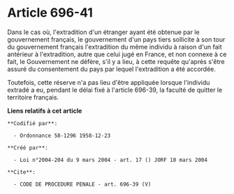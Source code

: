 # Article 696-41

Dans le cas où, l'extradition d'un étranger ayant été obtenue par le gouvernement français, le gouvernement d'un pays tiers
sollicite à son tour du gouvernement français l'extradition du même individu à raison d'un fait antérieur à l'extradition,
autre que celui jugé en France, et non connexe à ce fait, le Gouvernement ne défère, s'il y a lieu, à cette requête qu'après
s'être assuré du consentement du pays par lequel l'extradition a été accordée.

Toutefois, cette réserve n'a pas lieu d'être appliquée lorsque l'individu extradé a eu, pendant le délai fixé à l'article
696-39, la faculté de quitter le territoire français.

**Liens relatifs à cet article**

	**Codifié par**:

	  - Ordonnance 58-1296 1958-12-23

	**Créé par**:

	  - Loi n°2004-204 du 9 mars 2004 - art. 17 () JORF 10 mars 2004

	**Cite**:

	  - CODE DE PROCEDURE PENALE - art. 696-39 (V)
